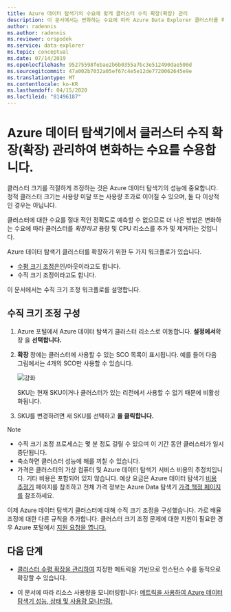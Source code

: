 ```yaml
---
title: Azure 데이터 탐색기의 수요에 맞게 클러스터 수직 확장(확장) 관리
description: 이 문서에서는 변화하는 수요에 따라 Azure Data Explorer 클러스터를 확장하고 축소하는 단계에 대해 설명합니다.
author: radennis
ms.author: radennis
ms.reviewer: orspodek
ms.service: data-explorer
ms.topic: conceptual
ms.date: 07/14/2019
ms.openlocfilehash: 95275598febae2b6b0355a7bc3e512490dae500d
ms.sourcegitcommit: 47a002b7032a05ef67c4e5e12de7720062645e9e
ms.translationtype: MT
ms.contentlocale: ko-KR
ms.lasthandoff: 04/15/2020
ms.locfileid: "81496187"
---
```

# <a name="manage-cluster-vertical-scaling-scale-up-in-azure-data-explorer-to-accommodate-changing-demand"></a>Azure 데이터 탐색기에서 클러스터 수직 확장(확장) 관리하여 변화하는 수요를 수용합니다.

클러스터 크기를 적절하게 조정하는 것은 Azure 데이터 탐색기의 성능에 중요합니다. 정적 클러스터 크기는 사용량 미달 또는 사용량 초과로 이어질 수 있으며, 둘 다 이상적인 경우는 아닙니다.

클러스터에 대한 수요를 절대 적인 정확도로 예측할 수 없으므로 더 나은 방법은 변화하는 수요에 따라 클러스터를 *확장하고* 용량 및 CPU 리소스를 추가 및 제거하는 것입니다. 

Azure 데이터 탐색기 클러스터를 확장하기 위한 두 가지 워크플로가 있습니다.

* [수평 크기 조정은](manage-cluster-horizontal-scaling.md)인/아웃이라고도 합니다.
* 수직 크기 조정이라고도 합니다.

이 문서에서는 수직 크기 조정 워크플로를 설명합니다.

## <a name="configure-vertical-scaling"></a>수직 크기 조정 구성

1. Azure 포털에서 Azure 데이터 탐색기 클러스터 리소스로 이동합니다. **설정에서**확장 을 **선택합니다.**

1. **확장** 창에는 클러스터에 사용할 수 있는 SCO 목록이 표시됩니다. 예를 들어 다음 그림에서는 4개의 SCO만 사용할 수 있습니다.

    ![강화](media/manage-cluster-vertical-scaling/scale-up.png)

    SKU는 현재 SKU이거나 클러스터가 있는 리전에서 사용할 수 없기 때문에 비활성화됩니다.

1. SKU를 변경하려면 새 SKU를 선택하고 **을 클릭합니다.**

> [!NOTE]
> * 수직 크기 조정 프로세스는 몇 분 정도 걸릴 수 있으며 이 기간 동안 클러스터가 일시 중단됩니다. 
> * 축소하면 클러스터 성능에 해를 끼칠 수 있습니다.
> * 가격은 클러스터의 가상 컴퓨터 및 Azure 데이터 탐색기 서비스 비용의 추정치입니다. 기타 비용은 포함되어 있지 않습니다. 예상 요금은 Azure 데이터 탐색기 [비용 추정기](https://dataexplorer.azure.com/AzureDataExplorerCostEstimator.html) 페이지를 참조하고 전체 가격 정보는 Azure Data 탐색기 [가격 책정 페이지를](https://azure.microsoft.com/pricing/details/data-explorer/) 참조하세요.

이제 Azure 데이터 탐색기 클러스터에 대해 수직 크기 조정을 구성했습니다. 가로 배율 조정에 대한 다른 규칙을 추가합니다. 클러스터 크기 조정 문제에 대한 지원이 필요한 경우 Azure 포털에서 [지원 요청을 엽니다.](https://portal.azure.com/#blade/Microsoft_Azure_Support/HelpAndSupportBlade/overview)

## <a name="next-steps"></a>다음 단계

* [클러스터 수평 확장을 관리하여](manage-cluster-horizontal-scaling.md) 지정한 메트릭을 기반으로 인스턴스 수를 동적으로 확장할 수 있습니다.

* 이 문서에 따라 리소스 사용량을 모니터링합니다: [메트릭을 사용하여 Azure 데이터 탐색기 성능, 상태 및 사용량 모니터링.](using-metrics.md)

